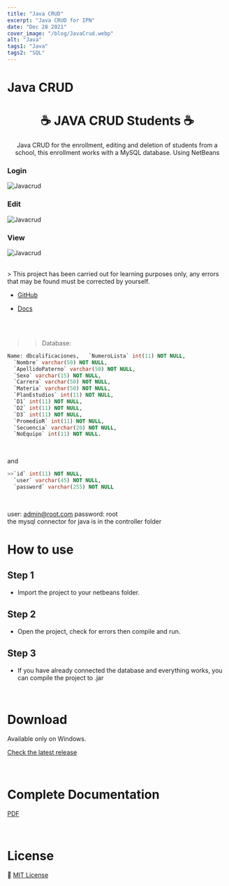 ```yaml
---
title: "Java CRUD"
excerpt: "Java CRUD for IPN"
date: "Dec 28 2021"
cover_image: "/blog/JavaCrud.webp"
alt: "Java"
tags1: "Java"
tags2: "SQL"
---
```


# Java CRUD

<h1 align="center">☕ JAVA CRUD Students ☕</h1>
<p align="center">
  Java CRUD for the enrollment, editing and deletion of students from a school, this enrollment works with a MySQL database. Using NetBeans

### Login
  ![Javacrud](https://raw.githubusercontent.com/aiskoadt/java-crud-alumnos/main/src/resources/img/login.png)

### Edit
  ![Javacrud](https://raw.githubusercontent.com/aiskoadt/java-crud-alumnos/main/src/resources/img/edit.png)

### View
  ![Javacrud](https://raw.githubusercontent.com/aiskoadt/java-crud-alumnos/main/src/resources/img/view.png)
</p>
<br>
> This project has been carried out for learning purposes only, any errors that may be found must be corrected by yourself.
<br>

* [GitHub](https://github.com/aiskoadt/java-crud-alumnos)
  
* [Docs](https://github.com/aiskoadt/java-crud-alumnos/blob/main/DocCalificaciones.pdf)

<br>
<br>

>>Database:
```sql
Name: dbcalificaciones,   `NumeroLista` int(11) NOT NULL,
  `Nombre` varchar(50) NOT NULL,
  `ApellidoPaterno` varchar(50) NOT NULL,
  `Sexo` varchar(15) NOT NULL,
  `Carrera` varchar(50) NOT NULL,
  `Materia` varchar(50) NOT NULL,
  `PlanEstudios` int(11) NOT NULL,
  `D1` int(11) NOT NULL,
  `D2` int(11) NOT NULL,
  `D3` int(11) NOT NULL,
  `PromedioR` int(11) NOT NULL,
  `Secuencia` varchar(20) NOT NULL,
  `NoEquipo` int(11) NOT NULL.
```

&nbsp;

  and
```sql
>>`id` int(11) NOT NULL,
  `user` varchar(45) NOT NULL,
  `password` varchar(255) NOT NULL  
```

&nbsp;

user: admin@root.com password: root
<br>
the mysql connector for java is in the controller folder
<br>


# How to use

## Step 1

* Import the project to your netbeans folder.

## Step 2

* Open the project, check for errors then compile and run.

## Step 3

* If you have already connected the database and everything works, you can compile the project to .jar

<br>

# Download
Available only on Windows.

[Check the latest release](https://github.com/aiskoadt/java-crud-alumnos)

<br>

# Complete Documentation

[PDF](./DocCalificaciones.pdf)

<br>

# License

💜 [MIT License](/LICENSE)
